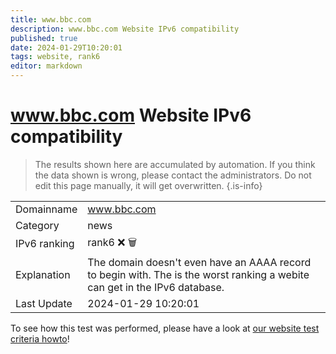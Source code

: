 ```yaml
---
title: www.bbc.com
description: www.bbc.com Website IPv6 compatibility
published: true
date: 2024-01-29T10:20:01
tags: website, rank6
editor: markdown
---
```


# www.bbc.com Website IPv6 compatibility

> The results shown here are accumulated by automation. If you think the data shown is wrong, please contact the administrators. 
> Do not edit this page manually, it will get overwritten.
{.is-info}


|   |   |
| - | - |
| Domainname | www.bbc.com
| Category | news |
| IPv6 ranking | rank6 :x: :wastebasket: |
| Explanation | The domain doesn't even have an AAAA record to begin with. The is the worst ranking a webite can get in the IPv6 database. |
| Last Update | 2024-01-29 10:20:01 |

To see how this test was performed, please have a look at [our website test criteria howto](/howto/testcriteria/website)!

